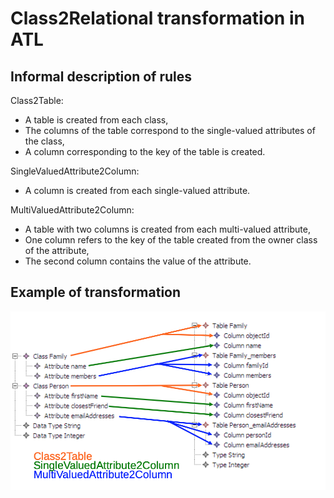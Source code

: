 # Class2Relational transformation in ATL

## Informal description of rules

Class2Table: 

  * A table is created from each class,
  * The columns of the table correspond to the single-valued attributes of the class,
  * A column corresponding to the key of the table is created. 
  
SingleValuedAttribute2Column:

  * A column is created from each single-valued attribute. 

MultiValuedAttribute2Column:

  * A table with two columns is created from each multi-valued attribute,
  * One column refers to the key of the table created from the owner class of the attribute,
  * The second column contains the value of the attribute.

## Example of transformation

![Example of transformation](img/c2r-example.png "Example of transformation") 